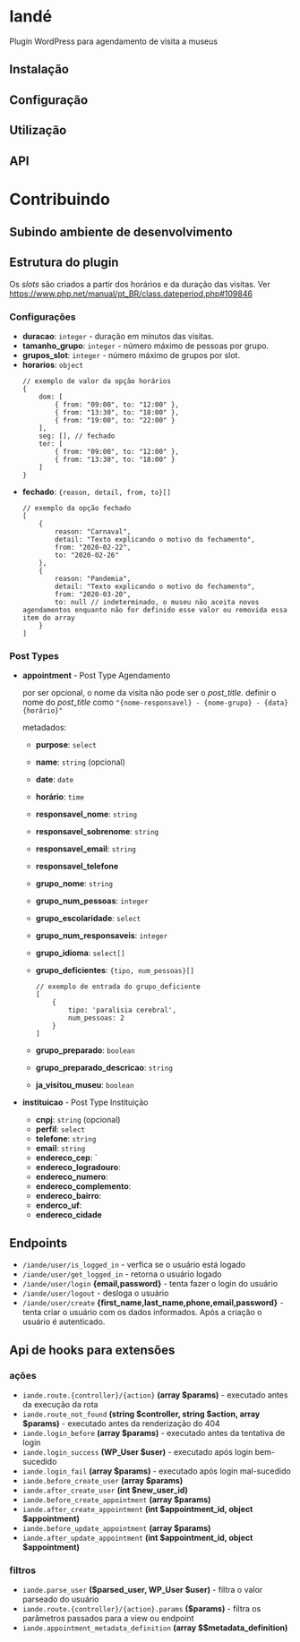 # Iandé
Plugin WordPress para agendamento de visita a museus

## Instalação

## Configuração

## Utilização

## API

# Contribuindo
## Subindo ambiente de desenvolvimento

## Estrutura do plugin
Os *slots* são criados a partir dos horários e da duração das visitas. Ver https://www.php.net/manual/pt_BR/class.dateperiod.php#109846

### Configurações

- **duracao**: `integer` - duração em minutos das visitas.
- **tamanho_grupo**: `integer` - número máximo de pessoas por grupo.
- **grupos_slot**: `integer` - número máximo de grupos por slot.
- **horarios**: `object` 
    ```
    // exemplo de valor da opção horários
    {
        dom: [
            { from: "09:00", to: "12:00" },
            { from: "13:30", to: "18:00" },
            { from: "19:00", to: "22:00" }
        ],
        seg: [], // fechado
        ter: [
            { from: "09:00", to: "12:00" },
            { from: "13:30", to: "18:00" }
        ]
    }
    ```
- **fechado**: `{reason, detail, from, to}[]`
    ```
    // exemplo da opção fechado
    [
        {
            reason: "Carnaval",
            detail: "Texto explicando o motivo do fechamento",
            from: "2020-02-22",
            to: "2020-02-26"
        },
        {
            reason: "Pandemia",
            detail: "Texto explicando o motivo do fechamento",
            from: "2020-03-20",
            to: null // indeterminado, o museu não aceita novos agendamentos enquanto não for definido esse valor ou removida essa item do array
        }
    ]
    ```

### Post Types
- **appointment** - Post Type Agendamento

  por ser opcional, o nome da visita não pode ser o *post_title*. definir o nome do *post_title* como `"{nome-responsavel} - {nome-grupo} - {data} {horário}"` 
  
  metadados:

  - **purpose**: `select`
  - **name**: `string` (opcional)
  - **date**: `date`
  - **horário**: `time`
  - **responsavel_nome**: `string`
  - **responsavel_sobrenome**: `string`
  - **responsavel_email**: `string`
  - **responsavel_telefone**
  - **grupo_nome**: `string`
  - **grupo_num_pessoas**: `integer`
  - **grupo_escolaridade**: `select`
  - **grupo_num_responsaveis**: `integer`
  - **grupo_idioma**: `select[]`
  - **grupo_deficientes**: `{tipo, num_pessoas}[]`
    ```
    // exemplo de entrada do grupo_deficiente
    [
        {
            tipo: 'paralisia cerebral',
            num_pessoas: 2
        }
    ]
    ```
  - **grupo_preparado**: `boolean`
  - **grupo_preparado_descricao**: `string`
  
  - **ja_visitou_museu**: `boolean`


- **instituicao** - Post Type Instituição
  - **cnpj**: `string` (opcional)
  - **perfil**: `select`
  - **telefone**: `string`
  - **email**: `string`
  - **endereco_cep**: `
  - **endereco_logradouro**:
  - **endereco_numero**:
  - **endereco_complemento**:
  - **endereco_bairro**:
  - **enderco_uf**:
  - **endereco_cidade**


## Endpoints
- `/iande/user/is_logged_in` - verfica se o usuário está logado
- `/iande/user/get_logged_in` - retorna o usuário logado
- `/iande/user/login` **{email,password}** - tenta fazer o login do usuário
- `/iande/user/logout` - desloga o usuário
- `/iande/user/create` **{first_name,last_name,phone,email,password}** - tenta criar o usuário com os dados informados. Após a criação o usuário é autenticado.
  
## Api de hooks para extensões

### ações
- `iande.route.{controller}/{action}` **(array $params)** - executado antes da execução da rota
- `iande.route_not_found` **(string $controller, string $action, array $params)** - executado antes da renderização do 404
- `iande.login_before` **(array $params)** - executado antes da tentativa de login
- `iande.login_success` **(WP_User $user)** - executado após login bem-sucedido
- `iande.login_fail` **(array $params)** - executado após login mal-sucedido
- `iande.before_create_user` **(array $params)**
- `iande.after_create_user` **(int $new_user_id)**
- `iande.before_create_appointment` **(array $params)**
- `iande.after_create_appointment` **(int $appointment_id, object $appointment)**
- `iande.before_update_appointment` **(array $params)**
- `iande.after_update_appointment` **(int $appointment_id, object $appointment)**

### filtros
- `iande.parse_user` **($parsed_user, WP_User $user)** - filtra o valor parseado do usuário
- `iande.route.{controller}/{action}.params` **($params)** - filtra os parâmetros passados para a view ou endpoint
- `iande.appointment_metadata_definition` **(array $$metadata_definition)**
  